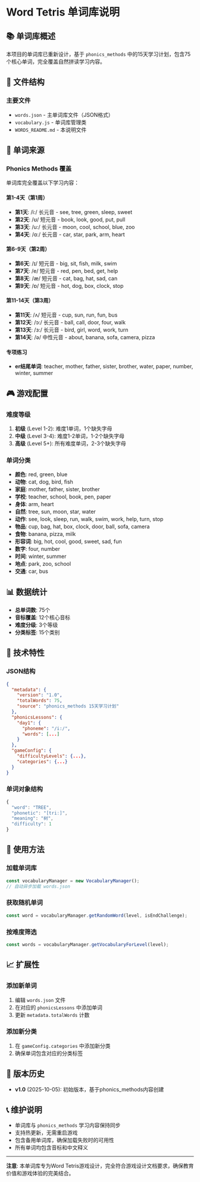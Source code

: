 # Word Tetris 单词库说明

## 📚 单词库概述

本项目的单词库已重新设计，基于 `phonics_methods` 中的15天学习计划，包含75个核心单词，完全覆盖自然拼读学习内容。

## 📁 文件结构

### 主要文件
- `words.json` - 主单词库文件（JSON格式）
- `vocabulary.js` - 单词库管理类
- `WORDS_README.md` - 本说明文件

## 🎯 单词来源

### Phonics Methods 覆盖
单词库完全覆盖以下学习内容：

#### 第1-4天（第1周）
- **第1天**: /i:/ 长元音 - see, tree, green, sleep, sweet
- **第2天**: /ʊ/ 短元音 - book, look, good, put, pull  
- **第3天**: /u:/ 长元音 - moon, cool, school, blue, zoo
- **第4天**: /ɑ:/ 长元音 - car, star, park, arm, heart

#### 第6-9天（第2周）
- **第6天**: /ɪ/ 短元音 - big, sit, fish, milk, swim
- **第7天**: /e/ 短元音 - red, pen, bed, get, help
- **第8天**: /æ/ 短元音 - cat, bag, hat, sad, can
- **第9天**: /ɒ/ 短元音 - hot, dog, box, clock, stop

#### 第11-14天（第3周）
- **第11天**: /ʌ/ 短元音 - cup, sun, run, fun, bus
- **第12天**: /ɔ:/ 长元音 - ball, call, door, four, walk
- **第13天**: /ɜ:/ 长元音 - bird, girl, word, work, turn
- **第14天**: /ə/ 中性元音 - about, banana, sofa, camera, pizza

#### 专项练习
- **er结尾单词**: teacher, mother, father, sister, brother, water, paper, number, winter, summer

## 🎮 游戏配置

### 难度等级
1. **初级** (Level 1-2): 难度1单词，1个缺失字母
2. **中级** (Level 3-4): 难度1-2单词，1-2个缺失字母  
3. **高级** (Level 5+): 所有难度单词，2-3个缺失字母

### 单词分类
- **颜色**: red, green, blue
- **动物**: cat, dog, bird, fish
- **家庭**: mother, father, sister, brother
- **学校**: teacher, school, book, pen, paper
- **身体**: arm, heart
- **自然**: tree, sun, moon, star, water
- **动作**: see, look, sleep, run, walk, swim, work, help, turn, stop
- **物品**: cup, bag, hat, box, clock, door, ball, sofa, camera
- **食物**: banana, pizza, milk
- **形容词**: big, hot, cool, good, sweet, sad, fun
- **数字**: four, number
- **时间**: winter, summer
- **地点**: park, zoo, school
- **交通**: car, bus

## 📊 数据统计

- **总单词数**: 75个
- **音标覆盖**: 12个核心音标
- **难度分级**: 3个等级
- **分类标签**: 15个类别

## 🔧 技术特性

### JSON结构
```json
{
  "metadata": {
    "version": "1.0",
    "totalWords": 75,
    "source": "phonics_methods 15天学习计划"
  },
  "phonicsLessons": {
    "day1": {
      "phoneme": "/i:/",
      "words": [...]
    }
  },
  "gameConfig": {
    "difficultyLevels": {...},
    "categories": {...}
  }
}
```

### 单词对象结构
```javascript
{
  "word": "TREE",
  "phonetic": "[triː]", 
  "meaning": "树",
  "difficulty": 1
}
```

## 🚀 使用方法

### 加载单词库
```javascript
const vocabularyManager = new VocabularyManager();
// 自动异步加载 words.json
```

### 获取随机单词
```javascript
const word = vocabularyManager.getRandomWord(level, isEndChallenge);
```

### 按难度筛选
```javascript
const words = vocabularyManager.getVocabularyForLevel(level);
```

## 📈 扩展性

### 添加新单词
1. 编辑 `words.json` 文件
2. 在对应的 `phonicsLessons` 中添加单词
3. 更新 `metadata.totalWords` 计数

### 添加新分类
1. 在 `gameConfig.categories` 中添加新分类
2. 确保单词包含对应的分类标签

## 🔄 版本历史

- **v1.0** (2025-10-05): 初始版本，基于phonics_methods内容创建

## 📞 维护说明

- 单词库与 `phonics_methods` 学习内容保持同步
- 支持热更新，无需重启游戏
- 包含备用单词库，确保加载失败时的可用性
- 所有单词均包含音标和中文释义

---

**注意**: 本单词库专为Word Tetris游戏设计，完全符合游戏设计文档要求，确保教育价值和游戏体验的完美结合。

